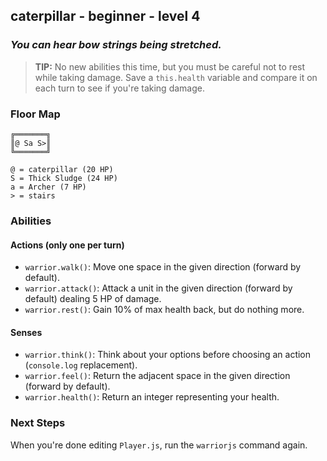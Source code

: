 ## caterpillar - beginner - level 4

### _You can hear bow strings being stretched._

> **TIP:** No new abilities this time, but you must be careful not to rest while taking damage. Save a `this.health` variable and compare it on each turn to see if you're taking damage.


### Floor Map

```
╔═══════╗
║@ Sa S>║
╚═══════╝

@ = caterpillar (20 HP)
S = Thick Sludge (24 HP)
a = Archer (7 HP)
> = stairs
```

### Abilities

#### Actions (only one per turn)

* `warrior.walk()`: Move one space in the given direction (forward by default).
* `warrior.attack()`: Attack a unit in the given direction (forward by default) dealing 5 HP of damage.
* `warrior.rest()`: Gain 10% of max health back, but do nothing more.

#### Senses

* `warrior.think()`: Think about your options before choosing an action (`console.log` replacement).
* `warrior.feel()`: Return the adjacent space in the given direction (forward by default).
* `warrior.health()`: Return an integer representing your health.

### Next Steps

When you're done editing `Player.js`, run the `warriorjs` command again.
